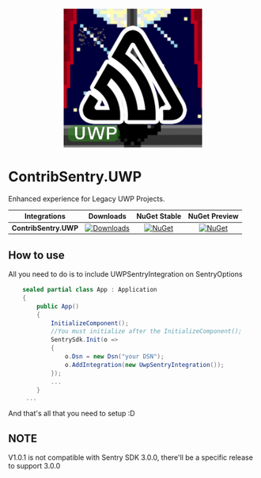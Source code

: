<p align="center">
  <a target="_blank" align="center">
    <img src="https://github.com/lucas-zimerman/ContribSentry.UWP/raw/master/.assets/contrib-nuget.png" width="280">
  </a>
  <br />
</p>

# ContribSentry.UWP
Enhanced experience for Legacy UWP Projects.

|      Integrations             |    Downloads     |    NuGet Stable     |    NuGet Preview     |
| ----------------------------- | :-------------------: | :-------------------: | :-------------------: |
|         **ContribSentry.UWP**            | [![Downloads](https://img.shields.io/nuget/dt/ContribSentry.UWP.svg)](https://www.nuget.org/packages/ContribSentry.UWP) | [![NuGet](https://img.shields.io/nuget/v/ContribSentry.UWP.svg)](https://www.nuget.org/packages/ContribSentry.UWP)   |    [![NuGet](https://img.shields.io/nuget/vpre/ContribSentry.UWP.svg)](https://www.nuget.org/packages/ContribSentry.UWP)   |


## How to use

All you need to do is to include UWPSentryIntegration on SentryOptions

```C#
    sealed partial class App : Application
    {
        public App()
        {
            InitializeComponent();
            //You must initialize after the InitializeComponent();
            SentrySdk.Init(o =>
            {
                o.Dsn = new Dsn("your DSN");
                o.AddIntegration(new UwpSentryIntegration());
            });
            ...
        }
     ...
```

And that's all that you need to setup :D

## NOTE

V1.0.1 is not compatible with Sentry SDK 3.0.0, there'll be a specific release to support 3.0.0
